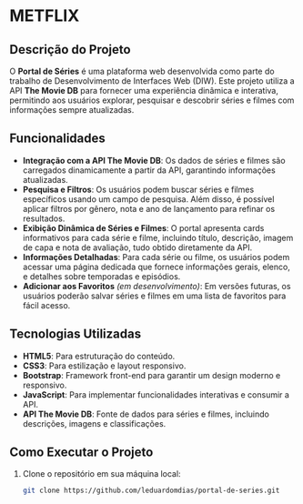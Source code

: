 # METFLIX

## Descrição do Projeto

O **Portal de Séries** é uma plataforma web desenvolvida como parte do trabalho de Desenvolvimento de Interfaces Web (DIW). Este projeto utiliza a API **The Movie DB** para fornecer uma experiência dinâmica e interativa, permitindo aos usuários explorar, pesquisar e descobrir séries e filmes com informações sempre atualizadas.

## Funcionalidades

- **Integração com a API The Movie DB**: Os dados de séries e filmes são carregados dinamicamente a partir da API, garantindo informações atualizadas.
- **Pesquisa e Filtros**: Os usuários podem buscar séries e filmes específicos usando um campo de pesquisa. Além disso, é possível aplicar filtros por gênero, nota e ano de lançamento para refinar os resultados.
- **Exibição Dinâmica de Séries e Filmes**: O portal apresenta cards informativos para cada série e filme, incluindo título, descrição, imagem de capa e nota de avaliação, tudo obtido diretamente da API.
- **Informações Detalhadas**: Para cada série ou filme, os usuários podem acessar uma página dedicada que fornece informações gerais, elenco, e detalhes sobre temporadas e episódios.
- **Adicionar aos Favoritos** *(em desenvolvimento)*: Em versões futuras, os usuários poderão salvar séries e filmes em uma lista de favoritos para fácil acesso.

## Tecnologias Utilizadas

- **HTML5**: Para estruturação do conteúdo.
- **CSS3**: Para estilização e layout responsivo.
- **Bootstrap**: Framework front-end para garantir um design moderno e responsivo.
- **JavaScript**: Para implementar funcionalidades interativas e consumir a API.
- **API The Movie DB**: Fonte de dados para séries e filmes, incluindo descrições, imagens e classificações.

## Como Executar o Projeto

1. Clone o repositório em sua máquina local:
   ```bash
   git clone https://github.com/leduardomdias/portal-de-series.git
